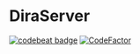 # DiraServer
[![codebeat badge](https://codebeat.co/badges/484c60d4-0124-449c-b1cf-fd0fbe422627)](https://codebeat.co/projects/github-com-albatovk-simpriser-master) [![CodeFactor](https://www.codefactor.io/repository/github/albatovk/diraserver/badge)](https://www.codefactor.io/repository/github/albatovk/diraserver)
